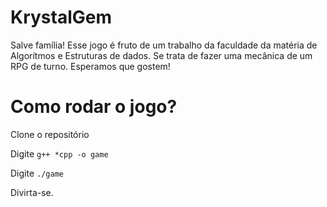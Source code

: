 # KrystalGem

Salve família! Esse jogo é fruto de um trabalho da faculdade da matéria de Algorítmos e Estruturas de dados. Se trata de fazer uma mecânica de um RPG de turno. Esperamos que gostem! 

# Como rodar o jogo?

 Clone o repositório
 
 Digite ` g++ *cpp -o game `
 
 Digite ` ./game  `
 
 Divirta-se.
